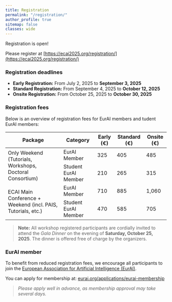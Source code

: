 ```yaml
---
title: Registration
permalink: "/registration/"
author_profile: true
sitemap: false
classes: wide
---
```


Registration is open!

Please register at [https://ecai2025.org/registration/](https://ecai2025.org/registration/)

### Registration deadlines
- **Early Registration:** From July 2, 2025 to **September 3, 2025**
- **Standard Registration:** From September 4, 2025 to **October 12, 2025**
- **Onsite Registration:** From October 25, 2025 to **October 30, 2025**

### Registration fees

Below is an overview of registration fees for EurAI members and tudent EurAI members:

<table>
  <thead>
    <tr>
      <th>Package</th>
      <th>Category</th>
      <th>Early (€)</th>
      <th>Standard (€)</th>
      <th>Onsite (€)</th>
    </tr>
  </thead>
  <tbody>
    <tr>
      <td rowspan="2">Only Weekend (Tutorials, Workshops, Doctoral Consortium)</td>
      <td>EurAI Member</td>
      <td>325</td>
      <td>405</td>
      <td>485</td>
    </tr>
    <tr>
      <td>Student EurAI Member</td>
      <td>210</td>
      <td>265</td>
      <td>315</td>
    </tr>
    <tr>
      <td rowspan="2">ECAI Main Conference + Weekend (incl. PAIS, Tutorials, etc.)</td>
      <td>EurAI Member</td>
      <td>710</td>
      <td>885</td>
      <td>1,060</td>
    </tr>
    <tr>
      <td>Student EurAI Member</td>
      <td>470</td>
      <td>585</td>
      <td>705</td>
    </tr>
  </tbody>
</table>

> **Note:** All workshop registered participants are cordially invited to attend the *Gala Dinner* on the evening of **Saturday, October 25, 2025**.
> The dinner is offered free of charge by the organizers.

### EurAI member

To benefit from reduced registration fees, we encourage all participants to join the [European Association for Artificial Intelligence (EurAI)](https://eurai.org/members).

You can apply for membership at: [eurai.org/applications/eurai-membership](https://eurai.org/applications/eurai-membership)

> _Please apply well in advance, as membership approval may take several days._